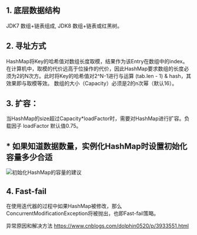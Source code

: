 ## 1. 底层数据结构
JDK7 数组+链表组成, JDK8 数组+链表或红黑树。

## 2. 寻址方式
HashMap将Key的哈希值对数组长度取模，结果作为该Entry在数组中的index。在计算机中，取模的代价远高于位操作的代价，因此HashMap要求数组的长度必须为2的N次方。此时将Key的哈希值对2^N-1进行与运算 (tab.len - 1) & hash，其效果即与取模等效。
数组的大小（Capacity）必须是2的n次幂（默认16）。

## 3. 扩容：
当HashMap的size超过Capacity*loadFactor时，需要对HashMap进行扩容。负载因子 loadFactor 默认值0.75。

## * 如果知道数据数量，实例化HashMap时设置初始化容量多少合适
![初始化HashMap的容量的建议](https://img-blog.csdnimg.cn/20181130161505146.png?x-oss-process=image/watermark,type_ZmFuZ3poZW5naGVpdGk,shadow_10,text_aHR0cHM6Ly9ibG9nLmNzZG4ubmV0L3dhbmRlcmx1c3RMZWU=,size_16,color_FFFFFF,t_70)

## 4. Fast-fail
在使用迭代器的过程中如果HashMap被修改，那么ConcurrentModificationException将被抛出，也即Fast-fail策略。

异常原因和解决方法 https://www.cnblogs.com/dolphin0520/p/3933551.html